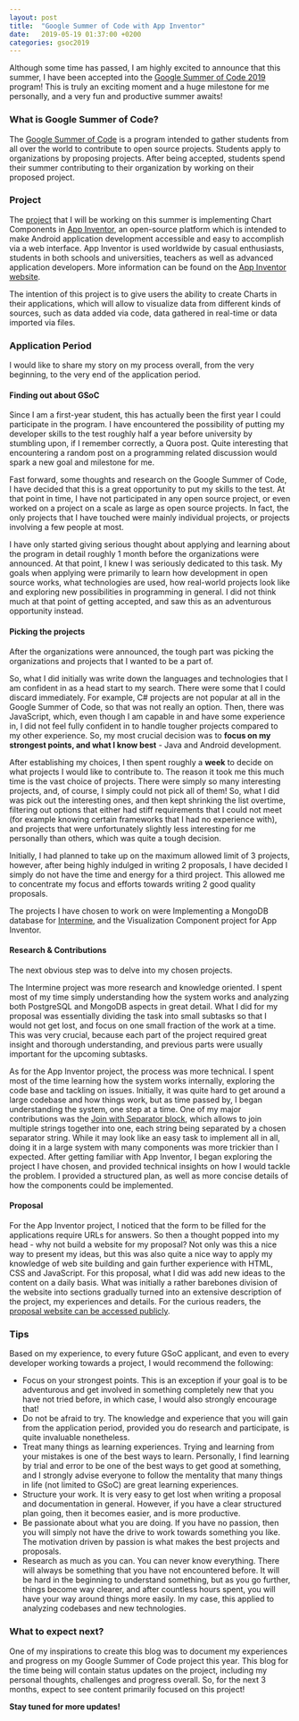 ```yaml
---
layout: post
title:  "Google Summer of Code with App Inventor"
date:   2019-05-19 01:37:00 +0200
categories: gsoc2019
---
```


Although some time has passed, I am highly excited to announce that this summer, I have been accepted into the [Google Summer of Code 2019][gsoc] program!
This is truly an exciting moment and a huge milestone for me personally, and a very fun and productive summer awaits!

### What is Google Summer of Code?
The [Google Summer of Code][gsoc] is a program intended to gather students from all over the world to contribute to open source projects. Students apply
to organizations by proposing projects. After being accepted, students spend their summer contributing to their organization by working on their proposed
project.

### Project
The [project][project-link] that I will be working on this summer is implementing Chart Components in [App Inventor][appinventor-github], an open-source platform
which is intended to make Android application development accessible and easy to accomplish via a web interface. App Inventor is used worldwide by casual enthusiasts,
students in both schools and universities, teachers as well as advanced application developers. More information can be found on the [App Inventor website][appinventor-web].

The intention of this project is to give users the ability to create Charts in their applications, which will allow to visualize data from different kinds of sources,
such as data added via code, data gathered in real-time or data imported via files.

### Application Period
I would like to share my story on my process overall, from the very beginning, to the very end of the application period.

#### Finding out about GSoC
Since I am a first-year student, this has actually been the first year I could participate in the program. I have encountered the possibility of putting
my developer skills to the test roughly half a year before university by stumbling upon, if I remember correctly, a Quora post. Quite interesting that
encountering a random post on a programming related discussion would spark a new goal and milestone for me.

Fast forward, some thoughts and research on the Google Summer of Code, I have decided that this is a great opportunity to put my skills to the test.
At that point in time, I have not participated in any open source project, or even worked on a project on a scale as large as open source projects.
In fact, the only projects that I have touched were mainly individual projects, or projects involving a few people at most.

I have only started giving serious thought about applying and learning about the program in detail roughly 1 month before the organizations were announced.
At that point, I knew I was seriously dedicated to this task. My goals when applying were primarily to learn how development in open source works,
what technologies are used, how real-world projects look like and exploring new possibilities in programming in general. I did not think much at that point
of getting accepted, and saw this as an adventurous opportunity instead.

#### Picking the projects
After the organizations were announced, the tough part was picking the organizations and projects that I wanted to be a part of.

So, what I did initially was write down the languages and technologies that I am confident in as a head start to my search.
There were some that I could discard immediately. For example, C# projects are not popular at all in the Google Summer of Code, so
that was not really an option. Then, there was JavaScript, which, even though I am capable in and have some experience in, I did not
feel fully confident in to handle tougher projects compared to my other experience. So, my most crucial decision
was to **focus on my strongest points, and what I know best** - Java and Android development.

After establishing my choices, I then spent roughly a **week** to decide on what projects I would like to contribute to.
The reason it took me this much time is the vast choice of projects. There were simply so many interesting projects, and, of course,
I simply could not pick all of them! So, what I did was pick out the interesting ones, and then kept shrinking the list overtime,
filtering out options that either had stiff requirements that I could not meet (for example knowing certain frameworks that I had no
experience with), and projects that were unfortunately slightly less interesting for me personally than others, which was quite
a tough decision.

Initially, I had planned to take up on the maximum allowed limit of 3 projects, however, after being highly indulged in writing 2 proposals,
I have decided I simply do not have the time and energy for a third project. This allowed me to concentrate my focus and efforts towards writing
2 good quality proposals.

The projects I have chosen to work on were Implementing a MongoDB database for [Intermine][intermine], and the Visualization Component project for App Inventor.

#### Research & Contributions
The next obvious step was to delve into my chosen projects.

The Intermine project was more research and knowledge oriented. I spent most of my time simply understanding how the system works and analyzing both PostgreSQL and
MongoDB aspects in great detail. What I did for my proposal was essentially dividing the task into small subtasks so that I would not get lost, and focus
on one small fraction of the work at a time. This was very crucial, because each part of the project required great insight and thorough understanding,
and previous parts were usually important for the upcoming subtasks.

As for the App Inventor project, the process was more technical. I spent most of the time learning how the system works internally, exploring the code base
and tackling on issues. Initially, it was quite hard to get around a large codebase and how things work, but as time passed by, I began understanding
the system, one step at a time. One of my major contributions was the [Join with Separator block][appinventor-separator-pr], which allows to join multiple strings
together into one, each string being separated by a chosen separator string. While it may look like an easy task to implement all in all, doing it in a large system
with many components was more trickier than I expected. After getting familiar with App Inventor, I began exploring the project I have chosen, and provided technical
insights on how I would tackle the problem. I provided a structured plan, as well as more concise details of how the components could be implemented.

#### Proposal
For the App Inventor project, I noticed that the form to be filled for the applications require URLs for answers. So then a thought popped into my head -
why not build a website for my proposal? Not only was this a nice way to present my ideas, but this was also quite a nice way to apply my knowledge
of web site building and gain further experience with HTML, CSS and JavaScript. For this proposal, what I did was add new ideas to the content on a daily basis.
What was initially a rather barebones division of the website into sections gradually turned into an extensive description of the project, my experiences and details.
For the curious readers, the [proposal website can be accessed publicly][proposal].

### Tips
Based on my experience, to every future GSoC applicant, and even to every developer working towards a project, I would recommend the following:

* Focus on your strongest points. This is an exception if your goal is to be adventurous and get involved in something completely new that you have not tried before,
in which case, I would also strongly encourage that!
* Do not be afraid to try. The knowledge and experience that you will gain from the application period, provided you do research and participate,
is quite invaluable nonetheless.
* Treat many things as learning experiences. Trying and learning from your mistakes is one of the best ways to learn. Personally, I find learning by trial and error
to be one of the best ways to get good at something, and I strongly advise everyone to follow the mentality that many things in life (not limited to GSoC) are great learning
experiences.
* Structure your work. It is very easy to get lost when writing a proposal and documentation in general. However, if you have a clear structured plan going, then it becomes
easier, and is more productive.
* Be passionate about what you are doing. If you have no passion, then you will simply not have the drive to work towards something you like. The motivation driven by
passion is what makes the best projects and proposals.
* Research as much as you can. You can never know everything. There will always be something that you have not encountered before. It will be hard in the beginning
to understand something, but as you go further, things become way clearer, and after countless hours spent, you will have your way around things more easily. In my
case, this applied to analyzing codebases and new technologies.


### What to expect next?
One of my inspirations to create this blog was to document my experiences and progress on my Google Summer of Code project this year. This blog for the time being
will contain status updates on the project, including my personal thoughts, challenges and progress overall. So, for the next 3 months, expect to see content primarily
focused on this project!


**Stay tuned for more updates!**


[gsoc]: https://summerofcode.withgoogle.com/
[project-link]: https://summerofcode.withgoogle.com/projects/?sp-page=2#5496355911368704
[proposal]: https://lightingft.github.io/appinventor-gsoc2019/
[appinventor-github]: https://github.com/mit-cml/appinventor-sources
[appinventor-web]: http://appinventor.mit.edu/explore/
[appinventor-separator-pr]: https://github.com/mit-cml/appinventor-sources/pull/1590
[intermine]: http://intermine.org/